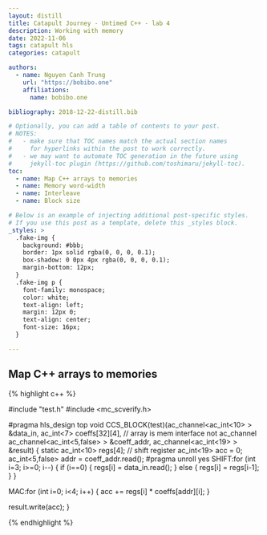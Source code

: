 ```yaml
---
layout: distill
title: Catapult Journey - Untimed C++ - lab 4
description: Working with memory
date: 2022-11-06
tags: catapult hls
categories: catapult

authors:
  - name: Nguyen Canh Trung
    url: "https://bobibo.one"
    affiliations:
      name: bobibo.one

bibliography: 2018-12-22-distill.bib

# Optionally, you can add a table of contents to your post.
# NOTES:
#   - make sure that TOC names match the actual section names
#     for hyperlinks within the post to work correctly.
#   - we may want to automate TOC generation in the future using
#     jekyll-toc plugin (https://github.com/toshimaru/jekyll-toc).
toc:
  - name: Map C++ arrays to memories
  - name: Memory word-width
  - name: Interleave
  - name: Block size

# Below is an example of injecting additional post-specific styles.
# If you use this post as a template, delete this _styles block.
_styles: >
  .fake-img {
    background: #bbb;
    border: 1px solid rgba(0, 0, 0, 0.1);
    box-shadow: 0 0px 4px rgba(0, 0, 0, 0.1);
    margin-bottom: 12px;
  }
  .fake-img p {
    font-family: monospace;
    color: white;
    text-align: left;
    margin: 12px 0;
    text-align: center;
    font-size: 16px;
  }

---
```


## Map C++ arrays to memories

{% highlight c++ %}

#include "test.h"
#include <mc_scverify.h>

#pragma hls_design top
void CCS_BLOCK(test)(ac_channel<ac_int<10> >      &data_in, 
                     ac_int<7>                    coeffs[32][4], // array is mem interface not ac_channel
                     ac_channel<ac_int<5,false> > &coeff_addr, 
                     ac_channel<ac_int<19> >      &result)
{
  static ac_int<10> regs[4]; // shift register
  ac_int<19> acc = 0;
  ac_int<5,false> addr = coeff_addr.read();
#pragma unroll yes
  SHIFT:for (int i=3; i>=0; i--) {
    if (i==0) {
      regs[i] = data_in.read();
    } else {
      regs[i] = regs[i-1];
    }
  }

  MAC:for (int i=0; i<4; i++) {
    acc += regs[i] * coeffs[addr][i];
  }

  result.write(acc);
}

{% endhighlight %}

